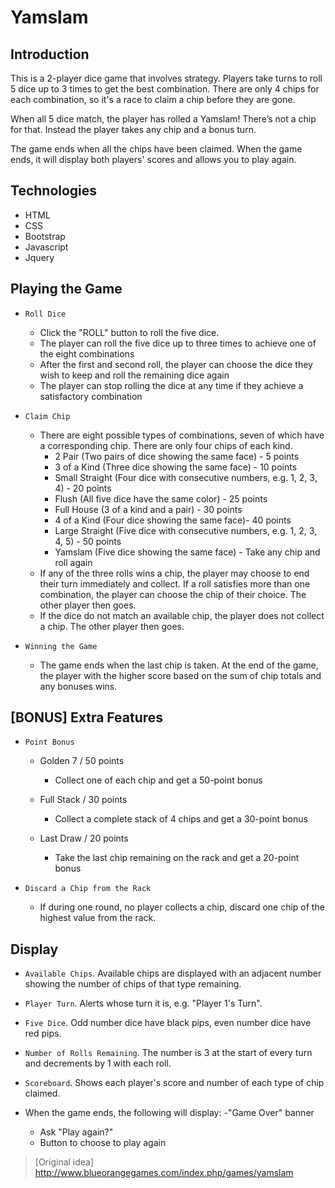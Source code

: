 # Yamslam

## Introduction
This is a 2-player dice game that involves strategy. Players take turns to roll 5 dice up to 3 times to get the best combination. There are only 4 chips for each combination, so it's a race to claim a chip before they are gone.

When all 5 dice match, the player has rolled a Yamslam! There’s not a chip for that. Instead the player takes any chip and a bonus turn.

The game ends when all the chips have been claimed. When the game ends, it will display both players' scores and allows you to play again.

## Technologies
- HTML
- CSS
- Bootstrap
- Javascript
- Jquery

## Playing the Game
- `Roll Dice`
  - Click the "ROLL" button to roll the five dice.
  - The player can roll the five dice up to three times to achieve one of the eight combinations
  - After the first and second roll, the player can choose the dice they wish to keep and roll the remaining dice again
  - The player can stop rolling the dice at any time if they achieve a satisfactory combination

- `Claim Chip`
  - There are eight possible types of combinations, seven of which have a corresponding chip. There are only four chips of each kind.
    - 2 Pair (Two pairs of dice showing the same face) - 5 points
    - 3 of a Kind (Three dice showing the same face) - 10 points
    - Small Straight (Four dice with consecutive numbers, e.g. 1, 2, 3, 4) - 20 points
    - Flush (All five dice have the same color) - 25 points
    - Full House (3 of a kind and a pair) - 30 points
    - 4 of a Kind (Four dice showing the same face)- 40 points
    - Large Straight (Five dice with consecutive numbers, e.g. 1, 2, 3, 4, 5) - 50 points
    - Yamslam (Five dice showing the same face) - Take any chip and roll again
  - If any of the three rolls wins a chip, the player may choose to end their turn immediately and collect. If a roll satisfies more than one combination, the player can choose the chip of their choice. The other player then goes.
  - If the dice do not match an available chip, the player does not collect a chip. The other player then goes.

- `Winning the Game`
  - The game ends when the last chip is taken. At the end of the game, the player with the higher score based on the sum of chip totals and any bonuses wins.

## [BONUS] Extra Features
- `Point Bonus`
  - Golden 7 / 50 points
    - Collect one of each chip and get a 50-point bonus

  - Full Stack / 30 points
    - Collect a complete stack of 4 chips and get a 30-point bonus

  - Last Draw / 20 points
    - Take the last chip remaining on the rack and get a 20-point bonus

- `Discard a Chip from the Rack`
  - If during one round, no player collects a chip, discard one chip of the highest value from the rack.

## Display
- `Available Chips`. Available chips are displayed with an adjacent number showing the number of chips of that type remaining.

- `Player Turn`. Alerts whose turn it is, e.g. "Player 1's Turn".

- `Five Dice`. Odd number dice have black pips, even number dice have red pips.

- `Number of Rolls Remaining`. The number is 3 at the start of every turn and decrements by 1 with each roll.

- `Scoreboard`. Shows each player's score and number of each type of chip claimed.

- When the game ends, the following will display:
  -"Game Over" banner
  - Ask "Play again?"
  - Button to choose to play again

> [Original idea] http://www.blueorangegames.com/index.php/games/yamslam
